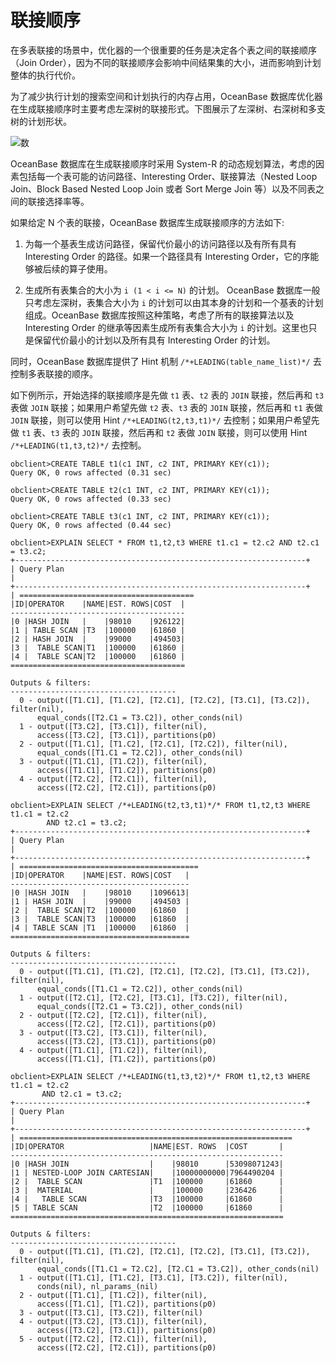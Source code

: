 联接顺序 
=========================

在多表联接的场景中，优化器的一个很重要的任务是决定各个表之间的联接顺序（Join Order），因为不同的联接顺序会影响中间结果集的大小，进而影响到计划整体的执行代价。

为了减少执行计划的搜索空间和计划执行的内存占用，OceanBase 数据库优化器在生成联接顺序时主要考虑左深树的联接形式。下图展示了左深树、右深树和多支树的计划形状。

![数](https://static-aliyun-doc.oss-accelerate.aliyuncs.com/assets/img/zh-CN/9765994061/p180085.jpg)

OceanBase 数据库在生成联接顺序时采用 System-R 的动态规划算法，考虑的因素包括每一个表可能的访问路径、Interesting Order、联接算法（Nested Loop Join、Block Based Nested Loop Join 或者 Sort Merge Join 等）以及不同表之间的联接选择率等。

如果给定 N 个表的联接，OceanBase 数据库生成联接顺序的方法如下:

1. 为每一个基表生成访问路径，保留代价最小的访问路径以及有所有具有 Interesting Order 的路径。如果一个路径具有 Interesting Order，它的序能够被后续的算子使用。

   

2. 生成所有表集合的大小为 `i (1 < i <= N)` 的计划。 OceanBase 数据库一般只考虑左深树，表集合大小为 `i` 的计划可以由其本身的计划和一个基表的计划组成。OceanBase 数据库按照这种策略，考虑了所有的联接算法以及 Interesting Order 的继承等因素生成所有表集合大小为 `i` 的计划。这里也只是保留代价最小的计划以及所有具有 Interesting Order 的计划。

   




同时，OceanBase 数据库提供了 Hint 机制 `/*+LEADING(table_name_list)*/` 去控制多表联接的顺序。

如下例所示，开始选择的联接顺序是先做 `t1` 表、`t2` 表的 `JOIN` 联接，然后再和 `t3` 表做 `JOIN` 联接；如果用户希望先做 `t2` 表、`t3` 表的 `JOIN` 联接，然后再和 `t1` 表做 `JOIN` 联接，则可以使用 Hint `/*+LEADING(t2,t3,t1)*/` 去控制；如果用户希望先做 `t1` 表、`t3` 表的 `JOIN` 联接，然后再和 `t2` 表做 `JOIN` 联接，则可以使用 Hint `/*+LEADING(t1,t3,t2)*/` 去控制。

    obclient>CREATE TABLE t1(c1 INT, c2 INT, PRIMARY KEY(c1));
    Query OK, 0 rows affected (0.31 sec)
    
    obclient>CREATE TABLE t2(c1 INT, c2 INT, PRIMARY KEY(c1));
    Query OK, 0 rows affected (0.33 sec)
    
    obclient>CREATE TABLE t3(c1 INT, c2 INT, PRIMARY KEY(c1));
    Query OK, 0 rows affected (0.44 sec)
    
    obclient>EXPLAIN SELECT * FROM t1,t2,t3 WHERE t1.c1 = t2.c2 AND t2.c1 = t3.c2;
    +-----------------------------------------------------------------+
    | Query Plan                                                                              |
    +-----------------------------------------------------------------+
    | =======================================
    |ID|OPERATOR    |NAME|EST. ROWS|COST  |
    ---------------------------------------
    |0 |HASH JOIN   |    |98010    |926122|
    |1 | TABLE SCAN |T3  |100000   |61860 |
    |2 | HASH JOIN  |    |99000    |494503|
    |3 |  TABLE SCAN|T1  |100000   |61860 |
    |4 |  TABLE SCAN|T2  |100000   |61860 |
    =======================================
    
    Outputs & filters: 
    -------------------------------------
      0 - output([T1.C1], [T1.C2], [T2.C1], [T2.C2], [T3.C1], [T3.C2]), filter(nil), 
          equal_conds([T2.C1 = T3.C2]), other_conds(nil)
      1 - output([T3.C2], [T3.C1]), filter(nil), 
          access([T3.C2], [T3.C1]), partitions(p0)
      2 - output([T1.C1], [T1.C2], [T2.C1], [T2.C2]), filter(nil), 
          equal_conds([T1.C1 = T2.C2]), other_conds(nil)
      3 - output([T1.C1], [T1.C2]), filter(nil), 
          access([T1.C1], [T1.C2]), partitions(p0)
      4 - output([T2.C2], [T2.C1]), filter(nil), 
          access([T2.C2], [T2.C1]), partitions(p0)
    
    obclient>EXPLAIN SELECT /*+LEADING(t2,t3,t1)*/* FROM t1,t2,t3 WHERE t1.c1 = t2.c2
            AND t2.c1 = t3.c2;
    +-----------------------------------------------------------------+
    | Query Plan                                                                              |
    +-----------------------------------------------------------------+
    | ========================================
    |ID|OPERATOR    |NAME|EST. ROWS|COST   |
    ----------------------------------------
    |0 |HASH JOIN   |    |98010    |1096613|
    |1 | HASH JOIN  |    |99000    |494503 |
    |2 |  TABLE SCAN|T2  |100000   |61860  |
    |3 |  TABLE SCAN|T3  |100000   |61860  |
    |4 | TABLE SCAN |T1  |100000   |61860  |
    ========================================
    
    Outputs & filters: 
    -------------------------------------
      0 - output([T1.C1], [T1.C2], [T2.C1], [T2.C2], [T3.C1], [T3.C2]), filter(nil), 
          equal_conds([T1.C1 = T2.C2]), other_conds(nil)
      1 - output([T2.C1], [T2.C2], [T3.C1], [T3.C2]), filter(nil), 
          equal_conds([T2.C1 = T3.C2]), other_conds(nil)
      2 - output([T2.C2], [T2.C1]), filter(nil), 
          access([T2.C2], [T2.C1]), partitions(p0)
      3 - output([T3.C2], [T3.C1]), filter(nil), 
          access([T3.C2], [T3.C1]), partitions(p0)
      4 - output([T1.C1], [T1.C2]), filter(nil), 
          access([T1.C1], [T1.C2]), partitions(p0)
    
    obclient>EXPLAIN SELECT /*+LEADING(t1,t3,t2)*/* FROM t1,t2,t3 WHERE t1.c1 = t2.c2 
           AND t2.c1 = t3.c2;
    +-----------------------------------------------------------------+
    | Query Plan                                                                              |
    +-----------------------------------------------------------------+
    | =============================================================
    |ID|OPERATOR                   |NAME|EST. ROWS  |COST       |
    -------------------------------------------------------------
    |0 |HASH JOIN                  |    |98010      |53098071243|
    |1 | NESTED-LOOP JOIN CARTESIAN|    |10000000000|7964490204 |
    |2 |  TABLE SCAN               |T1  |100000     |61860      |
    |3 |  MATERIAL                 |    |100000     |236426     |
    |4 |   TABLE SCAN              |T3  |100000     |61860      |
    |5 | TABLE SCAN                |T2  |100000     |61860      |
    =============================================================
    
    Outputs & filters: 
    -------------------------------------
      0 - output([T1.C1], [T1.C2], [T2.C1], [T2.C2], [T3.C1], [T3.C2]), filter(nil), 
          equal_conds([T1.C1 = T2.C2], [T2.C1 = T3.C2]), other_conds(nil)
      1 - output([T1.C1], [T1.C2], [T3.C1], [T3.C2]), filter(nil), 
          conds(nil), nl_params_(nil)
      2 - output([T1.C1], [T1.C2]), filter(nil), 
          access([T1.C1], [T1.C2]), partitions(p0)
      3 - output([T3.C1], [T3.C2]), filter(nil)
      4 - output([T3.C2], [T3.C1]), filter(nil), 
          access([T3.C2], [T3.C1]), partitions(p0)
      5 - output([T2.C2], [T2.C1]), filter(nil), 
          access([T2.C2], [T2.C1]), partitions(p0)


